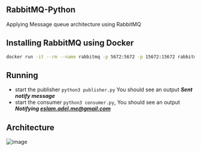 ## RabbitMQ-Python
Applying Message queue architecture using RabbitMQ

## Installing RabbitMQ using Docker
```bash
docker run -it --rm --name rabbitmq -p 5672:5672 -p 15672:15672 rabbitmq:3.11-management
```
## Running
- start the publisher ``` python3 publisher.py ``` You should see an output ***Sent notify message***
- start the consumer ```python3 consumer.py```, You should see an output ***Notifying eslam.adel.me@gmail.com***

## Architecture
![image](https://user-images.githubusercontent.com/38042656/218279597-51c58403-feb5-49e3-a51d-777835fbd4b1.png)
